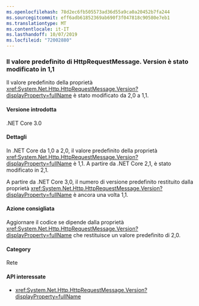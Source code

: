 ```yaml
---
ms.openlocfilehash: 78d2ec6fb505573ad36d55a9ca0a20452b7fa244
ms.sourcegitcommit: eff6adb61852369ab690f3f047818c90580e7eb1
ms.translationtype: MT
ms.contentlocale: it-IT
ms.lasthandoff: 10/07/2019
ms.locfileid: "72002880"
---
```

### <a name="default-value-of-httprequestmessageversion-changed-to-11"></a>Il valore predefinito di HttpRequestMessage. Version è stato modificato in 1,1 

Il valore predefinito della proprietà <xref:System.Net.Http.HttpRequestMessage.Version?displayProperty=fullName> è stato modificato da 2,0 a 1,1.

#### <a name="version-introduced"></a>Versione introdotta

.NET Core 3.0

#### <a name="details"></a>Dettagli

In .NET Core da 1,0 a 2,0, il valore predefinito della proprietà <xref:System.Net.Http.HttpRequestMessage.Version?displayProperty=fullName> è 1,1. A partire da .NET Core 2,1, è stato modificato in 2,1. 

A partire da .NET Core 3,0, il numero di versione predefinito restituito dalla proprietà <xref:System.Net.Http.HttpRequestMessage.Version?displayProperty=fullName> è ancora una volta 1,1.
 
#### <a name="recommended-action"></a>Azione consigliata

Aggiornare il codice se dipende dalla proprietà <xref:System.Net.Http.HttpRequestMessage.Version?displayProperty=fullName> che restituisce un valore predefinito di 2,0.

#### <a name="category"></a>Category

Rete

#### <a name="affected-apis"></a>API interessate

- <xref:System.Net.Http.HttpRequestMessage.Version?displayProperty=fullName>

<!--
a def
### Affected APIs

- `P:System.Net.Http.HttpRequestMessage.Version`

-- >

